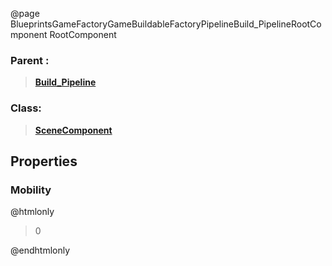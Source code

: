 @page BlueprintsGameFactoryGameBuildableFactoryPipelineBuild_PipelineRootComponent RootComponent
### Parent :
<b><a href="_blueprints_game_factory_game_buildable_factory_pipeline_build__pipeline.html"><blockquote>Build_Pipeline</blockquote></a></b>
### Class:
<b><a href="_class_script_scene_component.html"><blockquote>SceneComponent</blockquote></a></b>
## Properties
### Mobility
@htmlonly
<blockquote>0</blockquote>
@endhtmlonly


